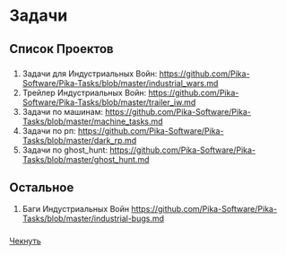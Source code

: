 # Задачи
## Список Проектов
###
1. Задачи для Индустриальных Войн: https://github.com/Pika-Software/Pika-Tasks/blob/master/industrial_wars.md
2. Трейлер Индустриальных Войн: https://github.com/Pika-Software/Pika-Tasks/blob/master/trailer_iw.md
3. Задачи по машинам: https://github.com/Pika-Software/Pika-Tasks/blob/master/machine_tasks.md
4. Задачи по рп: https://github.com/Pika-Software/Pika-Tasks/blob/master/dark_rp.md
5. Задачи по ghost_hunt: https://github.com/Pika-Software/Pika-Tasks/blob/master/ghost_hunt.md

## Остальное
1. Баги Индустриальных Войн https://github.com/Pika-Software/Pika-Tasks/blob/master/industrial-bugs.md

###

[Чекнуть](https://github.com/danielga/gm_sourcenet/)
